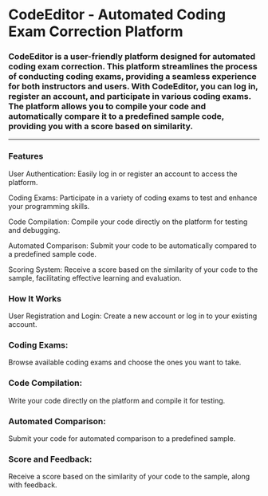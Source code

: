 # CodeEditor - Automated Coding Exam Correction Platform
### CodeEditor is a user-friendly platform designed for automated coding exam correction. This platform streamlines the process of conducting coding exams, providing a seamless experience for both instructors and users. With CodeEditor, you can log in, register an account, and participate in various coding exams. The platform allows you to compile your code and automatically compare it to a predefined sample code, providing you with a score based on similarity.
--------------------------------------------------------------------------------------------------------------------------------------------------------------------
### Features
User Authentication: Easily log in or register an account to access the platform.

Coding Exams: Participate in a variety of coding exams to test and enhance your programming skills.

Code Compilation: Compile your code directly on the platform for testing and debugging.

Automated Comparison: Submit your code to be automatically compared to a predefined sample code.

Scoring System: Receive a score based on the similarity of your code to the sample, facilitating effective learning and evaluation.

### How It Works
User Registration and Login:
Create a new account or log in to your existing account.

### Coding Exams:
Browse available coding exams and choose the ones you want to take.

### Code Compilation:
Write your code directly on the platform and compile it for testing.

### Automated Comparison:
Submit your code for automated comparison to a predefined sample.

### Score and Feedback:
Receive a score based on the similarity of your code to the sample, along with feedback.
